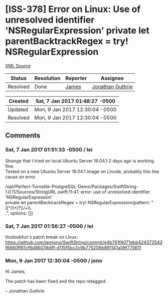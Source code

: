 # [ISS-378] Error on Linux: Use of unresolved identifier 'NSRegularExpression' private let parentBacktrackRegex = try! NSRegularExpression

[XML Source](./xml/ISS-378.xml)
<p></p>





Status|Resolution|Reporter|Assignee
------|----------|--------|--------
Resolved|Done|[James](Lei)|[Jonathan Guthrie]($jono)





Created|Sat, 7 Jan 2017 01:48:27 -0500
-------|--------------
Updated|Mon, 9 Jan 2017 12:30:04 -0500
Resolved|Mon, 9 Jan 2017 12:30:04 -0500


## Comments




### Sat, 7 Jan 2017 01:51:33 -0500 / lei 

<p><p>Strange that I tried on local Ubuntu  Server 16.04.1 2 days ago is working fine.<br/>
Tested on a new Ubuntu Server 16.04.1 image on Linode, probably this line cause an error.</p>

<p>/opt/Perfect-Turnstile-PostgreSQL-Demo/Packages/SwiftString-1.0.11/Sources/StringURL.swift:11:41: error: use of unresolved identifier 'NSRegularExpression'<br/>
private let parentBacktrackRegex = try! NSRegularExpression(pattern: "(<span class="error">&#91;^/&#93;</span>*)?\\/+\\.<br class="atl-forced-newline" />.", options: [])</p></p>


### Sat, 7 Jan 2017 01:56:27 -0500 / lei 

<p><p>thislookfun's patch break on Linux:<br/>
<a href="https://github.com/iamjono/SwiftString/commit/e4b761f4071ebb424372543f6860ff81cf6d8607#diff-d115f5bc2c9b775206b891141a09f775R11" class="external-link" rel="nofollow">https://github.com/iamjono/SwiftString/commit/e4b761f4071ebb424372543f6860ff81cf6d8607#diff-d115f5bc2c9b775206b891141a09f775R11</a></p></p>


### Mon, 9 Jan 2017 12:30:04 -0500 / jono 

<p><p>Hi James,</p>

<p>The patch has been fixed and the repo retagged.</p>

<p>– Jonathan Guthrie</p></p>


